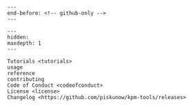 ```{include} ../README.md
---
end-before: <!-- github-only -->
---
```

[license]: license
[contributor guide]: contributing
[command-line reference]: usage

```{toctree}
---
hidden:
maxdepth: 1
---

Tutorials <tutorials>
usage
reference
contributing
Code of Conduct <codeofconduct>
License <license>
Changelog <https://github.com/piskunow/kpm-tools/releases>
```
